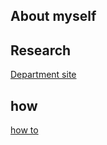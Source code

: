 ## About myself

## Research
[Department site](https://webhome.phy.duke.edu/~wk42/)

## how
[how to](old-index.md)
